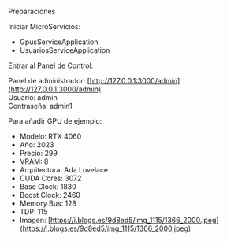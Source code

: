 Preparaciones

Iniciar MicroServicios:
- GpusServiceApplication
- UsuariosServiceApplication

Entrar al Panel de Control:

Panel de administrador: [http://127.0.0.1:3000/admin](http://127.0.0.1:3000/admin)  
Usuario: admin  
Contraseña: admin1  

Para añadir GPU de ejemplo:
- Modelo: RTX 4060
- Año: 2023
- Precio: 299
- VRAM: 8
- Arquitectura: Ada Lovelace
- CUDA Cores: 3072
- Base Clock: 1830
- Boost Clock: 2460
- Memory Bus: 128
- TDP: 115
- Imagen: [https://i.blogs.es/9d8ed5/img_1115/1366_2000.jpeg](https://i.blogs.es/9d8ed5/img_1115/1366_2000.jpeg)
